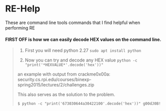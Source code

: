 # RE-Help
These are command line tools commands that I find helpful when performing RE

#### FIRST OFF is how we can easily decode HEX values on the command line.

> 1. First you will need python 2.27
`sudo apt install python`
> 
> 2. Now you can try and decode any HEX value
`python -c "print('*HEXVALUE*'.decode('hex'))"`
>
>  an example with output from crackme0x00a: security.cs.rpi.edu/courses/binexp-spring2015/lectures/2/challenges.zip
>  
>  This also serves as the solution to the problem.
>  
>`$ python -c "print('673030644a30422100'.decode('hex'))"
> g00dJ0B!`



